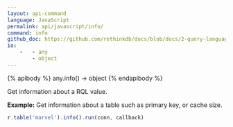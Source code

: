 ```yaml
---
layout: api-command 
language: JavaScript
permalink: api/javascript/info/
command: info 
github_doc: https://github.com/rethinkdb/docs/blob/docs/2-query-language/api/javascript/control-structures/info.md
io:
    -   - any
        - object
---
```


{% apibody %}
any.info() &rarr; object
{% endapibody %}

Get information about a RQL value.

__Example:__ Get information about a table such as primary key, or cache size.

```js
r.table('marvel').info().run(conn, callback)
```
